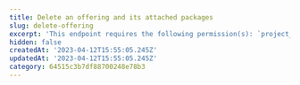 ```yaml
---
title: Delete an offering and its attached packages
slug: delete-offering
excerpt: 'This endpoint requires the following permission(s): `project_configuration:offerings:read_write`.'
hidden: false
createdAt: '2023-04-12T15:55:05.245Z'
updatedAt: '2023-04-12T15:55:05.245Z'
category: 64515c3b7df88700248e78b3
---
```


